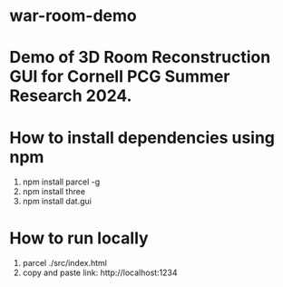 # war-room-demo

# Demo of 3D Room Reconstruction GUI for Cornell PCG Summer Research 2024. 

# How to install dependencies using npm

1. npm install parcel -g
2. npm install three
3. npm install dat.gui

# How to run locally

1. parcel ./src/index.html
2. copy and paste link: http://localhost:1234